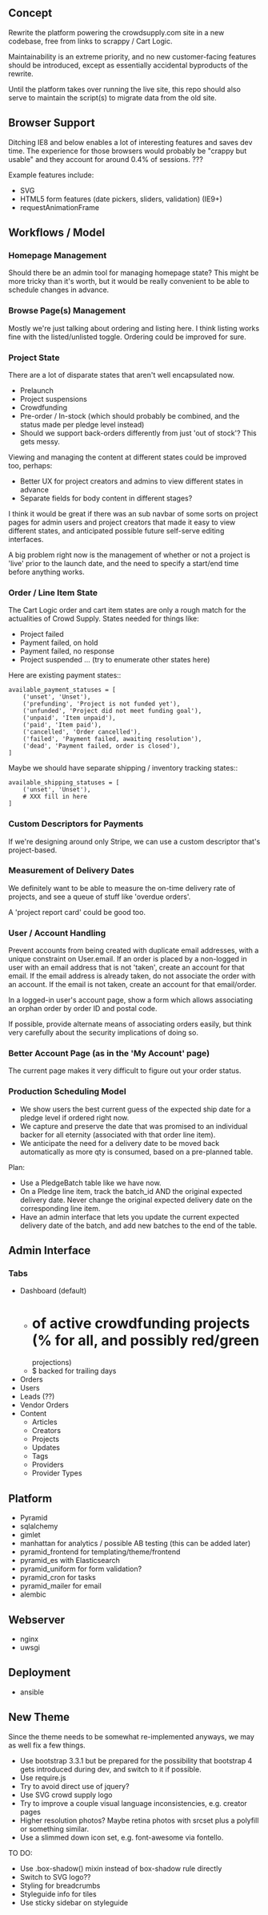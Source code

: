 Concept
-------

Rewrite the platform powering the crowdsupply.com site in a new codebase, free
from links to scrappy / Cart Logic.

Maintainability is an extreme priority, and no new customer-facing features
should be introduced, except as essentially accidental byproducts of the
rewrite.

Until the platform takes over running the live site, this repo should also
serve to maintain the script(s) to migrate data from the old site.


Browser Support
---------------

Ditching IE8 and below enables a lot of interesting features and saves dev time. The experience for those browsers would probably be "crappy but usable" and they account for around 0.4% of sessions. ???

Example features include:

- SVG
- HTML5 form features (date pickers, sliders, validation) (IE9+)
- requestAnimationFrame


Workflows / Model
-----------------

### Homepage Management

Should there be an admin tool for managing homepage state? This might be more
tricky than it's worth, but it would be really convenient to be able to
schedule changes in advance.

### Browse Page(s) Management

Mostly we're just talking about ordering and listing here. I think listing
works fine with the listed/unlisted toggle. Ordering could be improved for
sure.

### Project State

There are a lot of disparate states that aren't well encapsulated now.

- Prelaunch
- Project suspensions
- Crowdfunding
- Pre-order / In-stock (which should probably be combined, and the status made
  per pledge level instead)
- Should we support back-orders differently from just 'out of stock'? This gets
  messy.

Viewing and managing the content at different states could be improved too,
perhaps:

- Better UX for project creators and admins to view different states in advance
- Separate fields for body content in different stages?

I think it would be great if there was an sub navbar of some sorts on project
pages for admin users and project creators that made it easy to view different
states, and anticipated possible future self-serve editing interfaces.

A big problem right now is the management of whether or not a project is 'live'
prior to the launch date, and the need to specify a start/end time before
anything works.

### Order / Line Item State

The Cart Logic order and cart item states are only a rough match for the
actualities of Crowd Supply. States needed for things like:

- Project failed
- Payment failed, on hold
- Payment failed, no response
- Project suspended
... (try to enumerate other states here)

Here are existing payment states::

    available_payment_statuses = [
        ('unset', 'Unset'),
        ('prefunding', 'Project is not funded yet'),
        ('unfunded', 'Project did not meet funding goal'),
        ('unpaid', 'Item unpaid'),
        ('paid', 'Item paid'),
        ('cancelled', 'Order cancelled'),
        ('failed', 'Payment failed, awaiting resolution'),
        ('dead', 'Payment failed, order is closed'),
    ]

Maybe we should have separate shipping / inventory tracking states::

    available_shipping_statuses = [
        ('unset', 'Unset'),
        # XXX fill in here
    ]

### Custom Descriptors for Payments

If we're designing around only Stripe, we can use a custom descriptor that's
project-based.

### Measurement of Delivery Dates

We definitely want to be able to measure the on-time delivery rate of projects,
and see a queue of stuff like 'overdue orders'.

A 'project report card' could be good too.

### User / Account Handling

Prevent accounts from being created with duplicate email addresses, with a unique constraint on User.email. If an order is placed by a non-logged in user with an email address that is not 'taken', create an account for that email. If the email address is already taken, do not associate the order with an account. If the email is not taken, create an account for that email/order.

In a logged-in user's account page, show a form which allows associating an orphan order by order ID and postal code.

If possible, provide alternate means of associating orders easily, but think very carefully about the security implications of doing so.

### Better Account Page (as in the 'My Account' page)

The current page makes it very difficult to figure out your order status.

### Production Scheduling Model

- We show users the best current guess of the expected ship date for a pledge
  level if ordered right now.
- We capture and preserve the date that was promised to an individual backer
  for all eternity (associated with that order line item).
- We anticipate the need for a delivery date to be moved back automatically as
  more qty is consumed, based on a pre-planned table.

Plan:

- Use a PledgeBatch table like we have now.
- On a Pledge line item, track the batch_id AND the original expected delivery
  date. Never change the original expected delivery date on the corresponding
  line item.
- Have an admin interface that lets you update the current expected delivery
  date of the batch, and add new batches to the end of the table.


Admin Interface
---------------

### Tabs

- Dashboard (default)
    - # of active crowdfunding projects (% for all, and possibly red/green
      projections)
    - $ backed for trailing days
- Orders
- Users
- Leads (??)
- Vendor Orders
- Content
    - Articles
    - Creators
    - Projects
    - Updates
    - Tags
    - Providers
    - Provider Types


Platform
--------

- Pyramid
- sqlalchemy
- gimlet
- manhattan for analytics / possible AB testing (this can be added later)
- pyramid_frontend for templating/theme/frontend
- pyramid_es with Elasticsearch
- pyramid_uniform for form validation?
- pyramid_cron for tasks
- pyramid_mailer for email
- alembic


Webserver
---------

- nginx
- uwsgi


Deployment
----------

- ansible


New Theme
---------

Since the theme needs to be somewhat re-implemented anyways, we may as well fix
a few things.

- Use bootstrap 3.3.1 but be prepared for the possibility that bootstrap 4 gets
introduced during dev, and switch to it if possible.
- Use require.js
- Try to avoid direct use of jquery?
- Use SVG crowd supply logo
- Try to improve a couple visual language inconsistencies, e.g. creator pages
- Higher resolution photos? Maybe retina photos with srcset plus a polyfill or
  something similar.
- Use a slimmed down icon set, e.g. font-awesome via fontello.

TO DO:

- Use .box-shadow() mixin instead of box-shadow rule directly
- Switch to SVG logo??
- Styling for breadcrumbs
- Styleguide info for tiles
- Use sticky sidebar on styleguide
